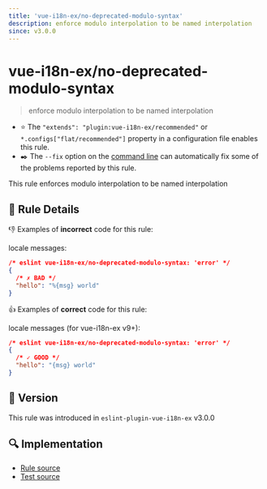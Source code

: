 ```yaml
---
title: 'vue-i18n-ex/no-deprecated-modulo-syntax'
description: enforce modulo interpolation to be named interpolation
since: v3.0.0
---
```


# vue-i18n-ex/no-deprecated-modulo-syntax

> enforce modulo interpolation to be named interpolation

- :star: The `"extends": "plugin:vue-i18n-ex/recommended"` or `*.configs["flat/recommended"]` property in a configuration file enables this rule.
- :black_nib:️ The `--fix` option on the [command line](http://eslint.org/docs/user-guide/command-line-interface#fix) can automatically fix some of the problems reported by this rule.

This rule enforces modulo interpolation to be named interpolation

## :book: Rule Details

:-1: Examples of **incorrect** code for this rule:

locale messages:

<eslint-code-block fix language="json">

```json
/* eslint vue-i18n-ex/no-deprecated-modulo-syntax: 'error' */
{
  /* ✗ BAD */
  "hello": "%{msg} world"
}
```

</eslint-code-block>

:+1: Examples of **correct** code for this rule:

locale messages (for vue-i18n-ex v9+):

<eslint-code-block fix message-syntax-version="^9" language="json">

```json
/* eslint vue-i18n-ex/no-deprecated-modulo-syntax: 'error' */
{
  /* ✓ GOOD */
  "hello": "{msg} world"
}
```

</eslint-code-block>

## :rocket: Version

This rule was introduced in `eslint-plugin-vue-i18n-ex` v3.0.0

## :mag: Implementation

- [Rule source](https://github.com/intlify/eslint-plugin-vue-i18n-ex/blob/master/lib/rules/no-deprecated-modulo-syntax.ts)
- [Test source](https://github.com/intlify/eslint-plugin-vue-i18n-ex/tree/master/tests/lib/rules/no-deprecated-modulo-syntax.ts)
